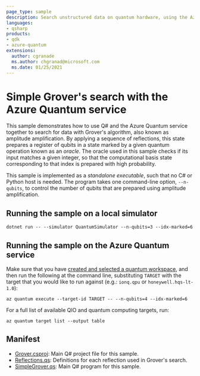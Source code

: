```yaml
---
page_type: sample
description: Search unstructured data on quantum hardware, using the Azure Quantum service
languages:
- qsharp
products:
- qdk
- azure-quantum
extensions:
  author: cgranade
  ms.author: chgranad@microsoft.com
  ms.date: 01/25/2021
---
```


# Simple Grover's search with the Azure Quantum service

This sample demonstrates how to use Q# and the Azure Quantum service together to search for data with Grover's algorithm, also known as amplitude amplification.
By applying a sequence of reflections, this state prepares a register of qubits in a state marked by a given quantum operation known as an _oracle_.
The oracle used in this sample checks if its input matches a given integer, so that the computational basis state corresponding to that index is prepared with high probability.

This sample is implemented as a _standalone executable_, such that no C# or Python host is needed.
The program takes one command-line option, `--n-qubits`, to control the number of qubits that are prepared using amplitude amplification.

## Running the sample on a local simulator

```dotnetcli
dotnet run -- --simulator QuantumSimulator --n-qubits=3 --idx-marked=6
```

## Running the sample on the Azure Quantum service

Make sure that you have [created and selected a quantum workspace](https://docs.microsoft.com/azure/quantum/how-to-create-quantum-workspaces-with-the-azure-portal), and then run the following at the command line, substituting `TARGET` with the target that you would like to run against (e.g.: `ionq.qpu` or `honeywell.hqs-lt-1.0`):

```azcli
az quantum execute --target-id TARGET -- --n-qubits=4 --idx-marked=6
```

For a full list of available QIO and quantum computing targets, run:

```azcli
az quantum target list --output table
```

## Manifest

- [Grover.csproj](https://github.com/microsoft/quantum/blob/main/samples/azure-quantum/grover/Grover.csproj): Main Q# project file for this sample.
- [Reflections.qs](https://github.com/microsoft/quantum/blob/main/samples/azure-quantum/grover/Reflections.qs): Definitions for each reflection used in Grover's search.
- [SimpleGrover.qs](https://github.com/microsoft/quantum/blob/main/samples/azure-quantum/grover/SimpleGrover.qs): Main Q# program for this sample.
